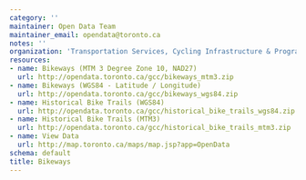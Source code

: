 ```yaml
---
category: ''
maintainer: Open Data Team
maintainer_email: opendata@toronto.ca
notes: ''
organization: 'Transportation Services, Cycling Infrastructure & Programs '
resources:
- name: Bikeways (MTM 3 Degree Zone 10, NAD27)
  url: http://opendata.toronto.ca/gcc/bikeways_mtm3.zip
- name: Bikeways (WGS84 - Latitude / Longitude)
  url: http://opendata.toronto.ca/gcc/bikeways_wgs84.zip
- name: Historical Bike Trails (WGS84)
  url: http://opendata.toronto.ca/gcc/historical_bike_trails_wgs84.zip
- name: Historical Bike Trails (MTM3)
  url: http://opendata.toronto.ca/gcc/historical_bike_trails_mtm3.zip
- name: View Data
  url: http://map.toronto.ca/maps/map.jsp?app=OpenData
schema: default
title: Bikeways
---
```

